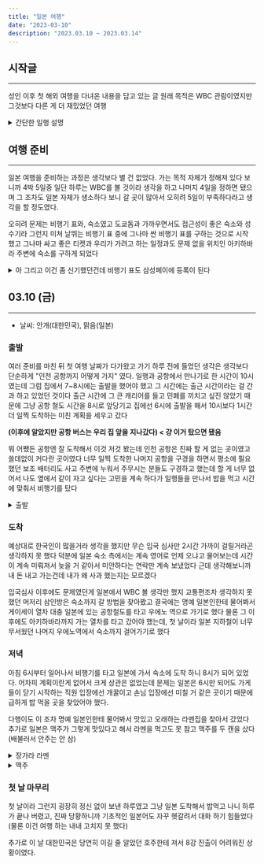 ```yaml
---
title: "일본 여행"
date: "2023-03-10"
description: "2023.03.10 ~ 2023.03.14"
---
```


## 시작글 

---

성인 이후 첫 해외 여행을 다녀온 내용을 담고 있는 글
원래 목적은 WBC 관람이였지만 그것보다 다른 게 더 재밌었던 여행

<details>
<summary>간단한 일행 설명</summary>

    - 나: 최광혁. (기초적인 일본어 가능)
    - 두산: WBC를 가자는 목적 하나로 같이 가게 된 일행 (한자 읽기 가능)
    - 동생: 두산 동생으로 마찬가지로 야구를 좋아해서 WBC를 보러 가자는 목적으로 합류 (대화가 통할 정도에 일본어 가능)
    - 명예 일본인: 오사카에서 유학 중인 친구로 같이 여행을 가진 않았지만 여행 하는 내내 급하게 통역이 필요하거나 아키하바라 맛집 혹은 다양한 부분에서 도움을 주는 도우미 역할 (일본인 수준)

</details>

## 여행 준비

---

일본 여행을 준비하는 과정은 생각보다 별 건 없었다.
가는 목적 자체가 정해져 있다 보니까 4박 5일중 일단 하루는 WBC를 볼 것이라 생각을 하고 나머지 4일을 정하면 됐으며 그 조차도 일본 자체가 생소하다 보니 갈 곳이 많아서 오히려 5일이 부족하다라고 생각을 할 정도였다.

오히려 문제는 비행기 표와, 숙소였고 도쿄돔과 가까우면서도 접근성이 좋은 숙소와 성수기라 그런지 미쳐 날뛰는 비행기 표 중에 그나마 싼 비행기 표를 구하는 것으로 시작 했고 그나마 싸고 좋은 티켓과 우리가 가려고 하는 일정과도 문제 없을 위치인 아키하바라 주변에 숙소를 구하게 되었다

<details>
<summary>아 그리고 이건 좀 신기했던건데 비행기 표도 삼성페이에 등록이 된다</summary>

![티켓 삼성페이 등록](./img/230310/air_ticket.jpg){: width="100" height="100"}
    
    아니 도대체 왜 이미지 사이즈 조절이 안 되는거야 :(

</details>

## 03.10 (금)

---

- 날씨: 안개(대한민국), 맑음(일본)


### 출발

여러 준비를 마친 뒤 첫 여행 날짜가 다가왔고 가기 하루 전에 들었던 생각은 생각보다 단순하게 "인천 공항까지 어떻게 가지" 였다. 일행과 공항에서 만나기로 한 시간이 10시였는데 그럼 집에서 7~8시에는 출발을 했어야 했고 그 시간에는 출근 시간이라는 걸 간과 하고 있었던 것이다 출근 시간에 그 큰 캐리어를 들고 민폐를 끼치고 싶진 않았기 때문에 그냥 공항 철도 시간을 8시로 앞당기고 집에선 6시에 출발을 해서 10시보다 1시간 더 일찍 도착하는 미친 계획을 세우고 갔다

**(이후에 알았지만 공항 버스는 우리 집 앞을 지나갔다) <  걍 이거 탔으면 됐음** 

뭐 어쨌든 공항엔 잘 도착해서 이것 저것 봤는데 인천 공항은 진짜 할 게 없는 곳이였고 쓸데없이 커다란 곳이였다
너무 일찍 도착한 나머지 공항을 구경을 하면서 평소에 필요했던 보조 배터리도 사고 주변에 누워서 주무시는 분들도 구경하고 했는데 할 게 너무 없어서 나도 옆에서 같이 자고 싶다는 고민을 계속 하다가 일행들을 만나서 밥을 먹고 시간에 맞춰서 비행기를 탔다

<details>
<summary>출발</summary>

서울역 -> 인천 공항
![공항철도](./img/230310/korea_air_subway.jpg)

대충 비행기에서 찍은 사진들
![출발](./img/230310/korea_air_01.jpg)
![하늘](./img/230310/korea_air_02.jpg)
![구름](./img/230310/korea_air_03.jpg)
![육지](./img/230310/korea_air_04.jpg)

</details>

### 도착

예상대로 한국인이 많을거라 생각을 했지만 무슨 입국 심사만 2시간 가까이 걸릴거라곤 생각하지 못 했다
덕분에 일본 숙소 측에서는 계속 영어로 언제 오냐고 물어보는데 시간이 계속 미뤄져서 늦을 거 같아서 미안하다는 연락만 계속 보냈었다 근데 생각해보니까 내 돈 내고 가는건데 내가 왜 사과 했는지는 모르겠다

입국심사 이후에도 문제였던게 일본에서 WBC 볼 생각만 했지 교통편조차 생각하지 못 했던 머저리 삼인방은 숙소까지 갈 방법을 찾아봤고 결국에는 명예 일본인한테 물어봐서 게이세이 열차 대충 일본에 있는 공항철도를 타고 우에노 역으로 가기로 했다 물론 그 이후에도 아키하바라까지 가는 열차를 타고 갔어야 했는데, 첫 날이라 일본 지하철이 너무 무서웠던 나머지 우에노역에서 숙소까지 걸어가기로 했다

### 저녁

아침 6시부터 일어나서 비행기를 타고 일본에 가서 숙소에 도착 하니 8시가 되어 있었다.
어차피 계획이란게 없어서 크게 상관은 없었는데 문제는 일본은 6시만 되어도 가게들이 닫기 시작하는 직원 입장에선 개꿀이고 손님 입장에선 미칠 거 같은 곳이기 때문에 급하게 밥 먹을 곳을 찾았어야 했다.

다행이도 이 조차 명예 일본인한테 물어봐서 맛있고 오래하는 라멘집을 찾아서 갔었다
추가로 일본은 맥주가 그렇게 맛있다고 해서 라멘을 먹고도 못 참고 맥주를 두 캔을 샀다 (배불러서 안주는 안 삼)

<details>
<summary>장가라 라멘</summary>

아쉽게도 너무 정신 없었던 나머지 사진 찍는건 실패했지만 대충 이 위치에 있음
<iframe src="https://www.google.com/maps/embed?pb=!1m18!1m12!1m3!1d405.0042440974584!2d139.77037005829578!3d35.700782085191975!2m3!1f0!2f0!3f0!3m2!1i1024!2i768!4f13.1!3m3!1m2!1s0x60188c1dcea2d1f7%3A0xdb4fb9ee996c3ab8!2z7YGQ7IqIIOyepeqwgOudvCDrnbzrqZgg7JWE7YKk7ZWY67CU65287KCQ!5e0!3m2!1sko!2skr!4v1681317123193!5m2!1sko!2skr" width="600" height="450" style="border:0;" allowfullscreen="" loading="lazy" referrerpolicy="no-referrer-when-downgrade"></iframe>

</details>

<details>
<summary>맥주</summary>

맥주에 대한 자세한 평가는 맥주탭에서 확인 (언젠간 추가 될 예정)

녹차 맛 맥주
![녹차 맛 맥주](./img/230310/greentea_beer.jpg)

밀키스 맛 맥주
![밀키스 맛 맥주](./img/230310/suntory_3.jpg)

</details>

### 첫 날 마무리

첫 날이라 그런지 굉장히 정신 없이 보낸 하루였고 그냥 일본 도착해서 밥먹고 나니 하루가 끝나 버렸고, 진짜 당황하니까 기초적인 일본어도 자꾸 헷갈려서 대화 하기 힘들었다 (물론 이건 여행 하는 내내 고치지 못 했다)

추가로 이 날 대한민국은 당연히 이길 줄 알았던 호주한테 져서 8강 진출이 어려워진 상황이였다.